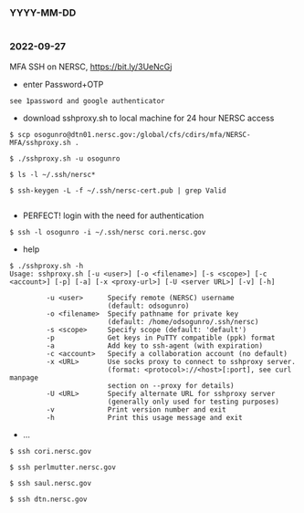 ### YYYY-MM-DD

```
```
### 2022-09-27

MFA SSH on  NERSC,  https://bit.ly/3UeNcGj

- enter Password+OTP

```
see 1password and google authenticator
```

- download sshproxy.sh to local machine for 24 hour NERSC access 

```
$ scp osogunro@dtn01.nersc.gov:/global/cfs/cdirs/mfa/NERSC-MFA/sshproxy.sh .

$ ./sshproxy.sh -u osogunro

$ ls -l ~/.ssh/nersc*

$ ssh-keygen -L -f ~/.ssh/nersc-cert.pub | grep Valid
 
```

- PERFECT! login with the need for authentication

```
$ ssh -l osogunro -i ~/.ssh/nersc cori.nersc.gov
```

- help
```
$ ./sshproxy.sh -h
Usage: sshproxy.sh [-u <user>] [-o <filename>] [-s <scope>] [-c <account>] [-p] [-a] [-x <proxy-url>] [-U <server URL>] [-v] [-h]

         -u <user>      Specify remote (NERSC) username
                        (default: odsogunro)
         -o <filename>  Specify pathname for private key
                        (default: /home/odsogunro/.ssh/nersc)
         -s <scope>     Specify scope (default: 'default')
         -p             Get keys in PuTTY compatible (ppk) format
         -a             Add key to ssh-agent (with expiration)
         -c <account>   Specify a collaboration account (no default)
         -x <URL>       Use socks proxy to connect to sshproxy server.
                        (format: <protocol>://<host>[:port], see curl manpage
                        section on --proxy for details)
         -U <URL>       Specify alternate URL for sshproxy server
                        (generally only used for testing purposes)
         -v             Print version number and exit
         -h             Print this usage message and exit
```

- ...

```
$ ssh cori.nersc.gov

$ ssh perlmutter.nersc.gov 

$ ssh saul.nersc.gov 

$ ssh dtn.nersc.gov
```